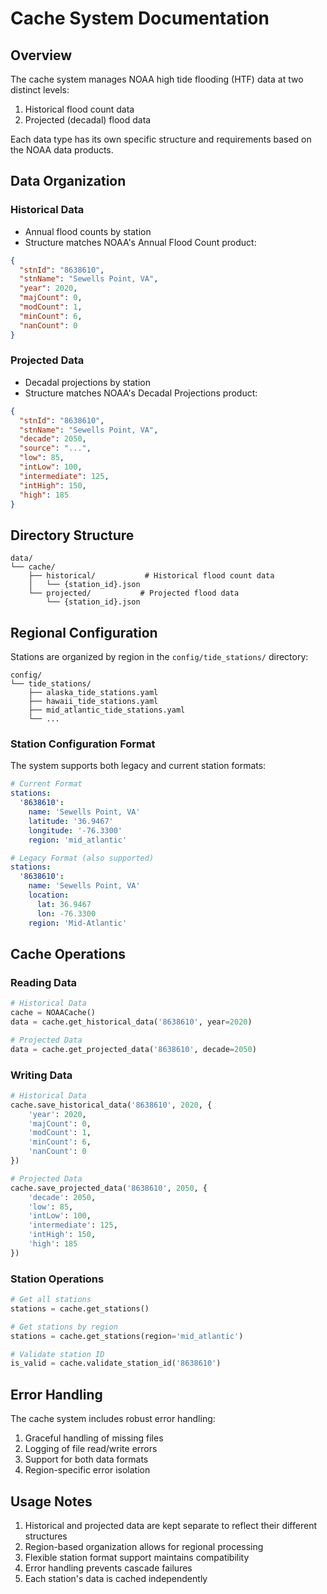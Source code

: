 # Cache System Documentation

## Overview

The cache system manages NOAA high tide flooding (HTF) data at two distinct levels:
1. Historical flood count data
2. Projected (decadal) flood data

Each data type has its own specific structure and requirements based on the NOAA data products.

## Data Organization

### Historical Data
- Annual flood counts by station
- Structure matches NOAA's Annual Flood Count product:
```json
{
  "stnId": "8638610",
  "stnName": "Sewells Point, VA",
  "year": 2020,
  "majCount": 0,
  "modCount": 1,
  "minCount": 6,
  "nanCount": 0
}
```

### Projected Data
- Decadal projections by station
- Structure matches NOAA's Decadal Projections product:
```json
{
  "stnId": "8638610",
  "stnName": "Sewells Point, VA",
  "decade": 2050,
  "source": "...",
  "low": 85,
  "intLow": 100,
  "intermediate": 125,
  "intHigh": 150,
  "high": 185
}
```

## Directory Structure

```
data/
└── cache/
    ├── historical/           # Historical flood count data
    │   └── {station_id}.json
    └── projected/           # Projected flood data
        └── {station_id}.json
```

## Regional Configuration

Stations are organized by region in the `config/tide_stations/` directory:
```
config/
└── tide_stations/
    ├── alaska_tide_stations.yaml
    ├── hawaii_tide_stations.yaml
    ├── mid_atlantic_tide_stations.yaml
    └── ...
```

### Station Configuration Format

The system supports both legacy and current station formats:

```yaml
# Current Format
stations:
  '8638610':
    name: 'Sewells Point, VA'
    latitude: '36.9467'
    longitude: '-76.3300'
    region: 'mid_atlantic'

# Legacy Format (also supported)
stations:
  '8638610':
    name: 'Sewells Point, VA'
    location:
      lat: 36.9467
      lon: -76.3300
    region: 'Mid-Atlantic'
```

## Cache Operations

### Reading Data

```python
# Historical Data
cache = NOAACache()
data = cache.get_historical_data('8638610', year=2020)

# Projected Data
data = cache.get_projected_data('8638610', decade=2050)
```

### Writing Data

```python
# Historical Data
cache.save_historical_data('8638610', 2020, {
    'year': 2020,
    'majCount': 0,
    'modCount': 1,
    'minCount': 6,
    'nanCount': 0
})

# Projected Data
cache.save_projected_data('8638610', 2050, {
    'decade': 2050,
    'low': 85,
    'intLow': 100,
    'intermediate': 125,
    'intHigh': 150,
    'high': 185
})
```

### Station Operations

```python
# Get all stations
stations = cache.get_stations()

# Get stations by region
stations = cache.get_stations(region='mid_atlantic')

# Validate station ID
is_valid = cache.validate_station_id('8638610')
```

## Error Handling

The cache system includes robust error handling:
1. Graceful handling of missing files
2. Logging of file read/write errors
3. Support for both data formats
4. Region-specific error isolation

## Usage Notes

1. Historical and projected data are kept separate to reflect their different structures
2. Region-based organization allows for regional processing
3. Flexible station format support maintains compatibility
4. Error handling prevents cascade failures
5. Each station's data is cached independently 